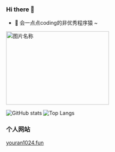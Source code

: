 ### Hi there 👋

- 🌱 会一点点coding的非优秀程序猿 ~ 

<img src="https://camo.githubusercontent.com/1d5008f163bd9c2468fd37e47a15779ba53141253ab94521d1df5e29994c5872/68747470733a2f2f6d656469612e74656e6f722e636f6d2f696d616765732f63636165333332306162353232633164303965303431663166376666656137342f74656e6f722e676966" width = "280" height = "200" alt="图片名称" />

![GitHub stats](https://github-readme-stats.vercel.app/api?username=youran1024&count_private=true)
![Top Langs](https://github-readme-stats.vercel.app/api/top-langs/?username=youran1024&layout=compact)

<!-- sdfsdf 
### 业余爱好
<img src="http://www.kingkungfu.com/Upload/image/20190711/20190711134031_3812.jpg" width = "280" height = "200" alt="图片名称" /><img src="http://n.sinaimg.cn/fo/transform/20160804/8Xq--fxutsmu9848027.jpg" width = "276" height = "200" alt="图片名称" /><img src="https://www.143.com.cn/zb_users/upload/2019/08/201908201566286985100290.jpg" width = "280" height = "200" alt="图片名称" />
-->
### 个人网站

[youran1024.fun](http://youran1024.fun/)

